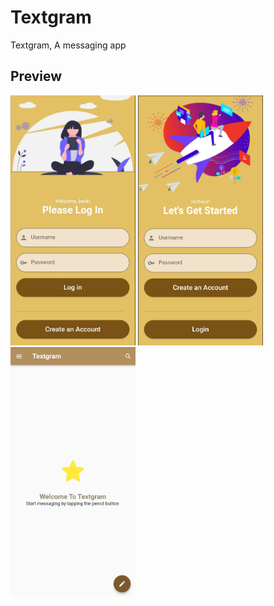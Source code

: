 # Textgram

Textgram, A messaging app

## Preview


<img src="https://github.com/Rahulr2101/Textgram/blob/main/preview1.jpg" width="200" height="400"> <img src="https://github.com/Rahulr2101/Textgram/blob/main/preview2.jpg" width="200" height="400">
<img src="https://github.com/Rahulr2101/Textgram/blob/main/preview3.jpg" width="200" height="400">
